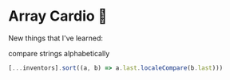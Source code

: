 # Array Cardio 💪

New things that I've learned:

compare strings alphabetically
```javascript
[...inventors].sort((a, b) => a.last.localeCompare(b.last)))
```
